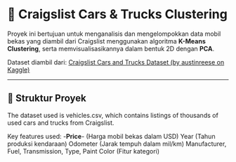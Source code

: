# 🚗 Craigslist Cars & Trucks Clustering

Proyek ini bertujuan untuk menganalisis dan mengelompokkan data mobil bekas yang diambil dari Craigslist menggunakan algoritma **K-Means Clustering**, serta memvisualisasikannya dalam bentuk 2D dengan **PCA**.

Dataset diambil dari: [Craigslist Cars and Trucks Dataset (by austinreese on Kaggle)](https://www.kaggle.com/datasets/austinreese/craigslist-carstrucks-data)

---

## 📂 Struktur Proyek
The dataset used is vehicles.csv, which contains listings of thousands of used cars and trucks from Craigslist.

Key features used:
-**Price**- (Harga mobil bekas dalam USD)
Year (Tahun produksi kendaraan)
Odometer (Jarak tempuh dalam mil/km)
Manufacturer, Fuel, Transmission, Type, Paint Color (Fitur kategori)
